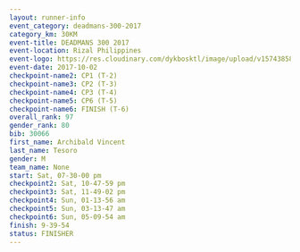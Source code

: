 ```yaml
---
layout: runner-info 
event_category: deadmans-300-2017 
category_km: 30KM 
event-title: DEADMANS 300 2017 
event-location: Rizal Philippines 
event-logo: https://res.cloudinary.com/dykbosktl/image/upload/v1574385898/Logo/2017-DM300-Logo_ljecaw.jpg 
event-date: 2017-10-02 
checkpoint-name2: CP1 (T-2) 
checkpoint-name3: CP2 (T-3) 
checkpoint-name4: CP3 (T-4) 
checkpoint-name5: CP6 (T-5) 
checkpoint-name6: FINISH (T-6) 
overall_rank: 97
gender_rank: 80
bib: 30066
first_name: Archibald Vincent
last_name: Tesoro
gender: M
team_name: None
start: Sat, 07-30-00 pm
checkpoint2: Sat, 10-47-59 pm
checkpoint3: Sat, 11-49-02 pm
checkpoint4: Sun, 01-13-56 am
checkpoint5: Sun, 03-13-47 am
checkpoint6: Sun, 05-09-54 am
finish: 9-39-54
status: FINISHER
---
```

